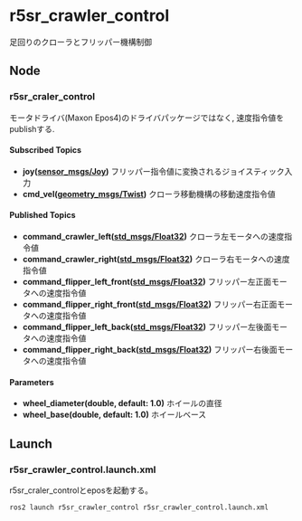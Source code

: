 # r5sr_crawler_control

足回りのクローラとフリッパー機構制御

## Node

### r5sr_craler_control
モータドライバ(Maxon Epos4)のドライバパッケージではなく, 速度指令値をpublishする.

#### Subscribed Topics
- **joy([sensor_msgs/Joy](http://docs.ros.org/en/api/sensor_msgs/html/msg/Joy.html))**  フリッパー指令値に変換されるジョイスティック入力
- **cmd_vel([geometry_msgs/Twist](http://docs.ros.org/en/api/geometry_msgs/html/msg/Twist.html))** クローラ移動機構の移動速度指令値

#### Published Topics
- **command_crawler_left([std_msgs/Float32](http://docs.ros.org/en/api/std_msgs/html/msg/Float32.html))** クローラ左モータへの速度指令値
- **command_crawler_right([std_msgs/Float32](http://docs.ros.org/en/api/std_msgs/html/msg/Float32.html))** クローラ右モータへの速度指令値
- **command_flipper_left_front([std_msgs/Float32](http://docs.ros.org/en/api/std_msgs/html/msg/Float32.html))** フリッパー左正面モータへの速度指令値
- **command_flipper_right_front([std_msgs/Float32](http://docs.ros.org/en/api/std_msgs/html/msg/Float32.html))** フリッパー右正面モータへの速度指令値
- **command_flipper_left_back([std_msgs/Float32](http://docs.ros.org/en/api/std_msgs/html/msg/Float32.html))** フリッパー左後面モータへの速度指令値
- **command_flipper_right_back([std_msgs/Float32](http://docs.ros.org/en/api/std_msgs/html/msg/Float32.html))** フリッパー右後面モータへの速度指令値

#### Parameters
- **wheel_diameter(double, default: 1.0)** ホイールの直径
- **wheel_base(double, default: 1.0)** ホイールベース

## Launch

### r5sr_crawler_control.launch.xml
r5sr_craler_controlとeposを起動する。

```bash
ros2 launch r5sr_crawler_control r5sr_crawler_control.launch.xml
```